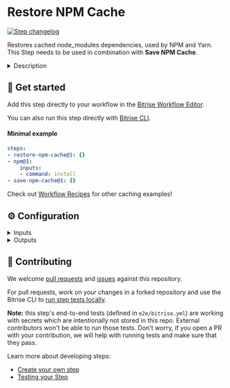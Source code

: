 # Restore NPM Cache

[![Step changelog](https://shields.io/github/v/release/bitrise-steplib/bitrise-step-restore-npm-cache?include_prereleases&label=changelog&color=blueviolet)](https://github.com/bitrise-steplib/bitrise-step-restore-npm-cache/releases)

Restores cached node_modules dependencies, used by NPM and Yarn. This Step needs to be used in combination with **Save NPM Cache**.

<details>
<summary>Description</summary>

Restores cached node_modules dependencies. This Step needs to be used in combination with **Save NPM Cache**.

This Step is based on [key-based caching](https://devcenter.bitrise.io/en/builds/caching/key-based-caching.html) and sets up the cache key and path automatically for NPM dependencies. If you'd like to change the cache keys, you might want to use the generic [Restore cache](https://github.com/bitrise-steplib/bitrise-step-restore-cache) Step instead.

Note: NPM and Yarn package managers are both supported.

#### Related steps

[Save NPM cache](https://github.com/bitrise-steplib/bitrise-step-save-npm-cache/)

[Restore cache](https://github.com/bitrise-steplib/bitrise-step-restore-cache/)

</details>

## 🧩 Get started

Add this step directly to your workflow in the [Bitrise Workflow Editor](https://devcenter.bitrise.io/steps-and-workflows/steps-and-workflows-index/).

You can also run this step directly with [Bitrise CLI](https://github.com/bitrise-io/bitrise).


#### Minimal example
```yaml
steps:
- restore-npm-cache@1: {}
- npm@1:
    inputs:
    - command: install
- save-npm-cache@1: {}
```

Check out [Workflow Recipes](https://github.com/bitrise-io/workflow-recipes#-key-based-caching-beta) for other caching examples!


## ⚙️ Configuration

<details>
<summary>Inputs</summary>

| Key | Description | Flags | Default |
| --- | --- | --- | --- |
| `verbose` | Enable logging additional information for troubleshooting | required | `false` |
</details>

<details>
<summary>Outputs</summary>

| Environment Variable | Description |
| --- | --- |
| `BITRISE_CACHE_HIT` | Indicates if a cache entry was restored. Possible values:  - `exact`: Exact cache hit for the first requested cache key - `partial`: Cache hit for a key other than the first - `false` No cache hit, nothing was restored |
</details>

## 🙋 Contributing

We welcome [pull requests](https://github.com/bitrise-steplib/bitrise-step-restore-npm-cache/pulls) and [issues](https://github.com/bitrise-steplib/bitrise-step-restore-npm-cache/issues) against this repository.

For pull requests, work on your changes in a forked repository and use the Bitrise CLI to [run step tests locally](https://devcenter.bitrise.io/bitrise-cli/run-your-first-build/).

**Note:** this step's end-to-end tests (defined in `e2e/bitrise.yml`) are working with secrets which are intentionally not stored in this repo. External contributors won't be able to run those tests. Don't worry, if you open a PR with your contribution, we will help with running tests and make sure that they pass.


Learn more about developing steps:

- [Create your own step](https://devcenter.bitrise.io/contributors/create-your-own-step/)
- [Testing your Step](https://devcenter.bitrise.io/contributors/testing-and-versioning-your-steps/)
